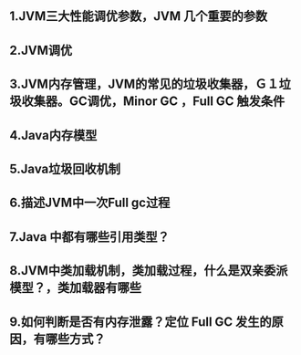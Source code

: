 ## 1.JVM三大性能调优参数，JVM 几个重要的参数

## 2.JVM调优

## 3.JVM内存管理，JVM的常见的垃圾收集器，Ｇ１垃圾收集器。GC调优，Minor GC ，Full GC 触发条件

## 4.Java内存模型

## 5.Java垃圾回收机制

## 6.描述JVM中一次Full gc过程

## 7.Java 中都有哪些引用类型？

## 8.JVM中类加载机制，类加载过程，什么是双亲委派模型？，类加载器有哪些

## 9.如何判断是否有内存泄露？定位 Full GC 发生的原因，有哪些方式？